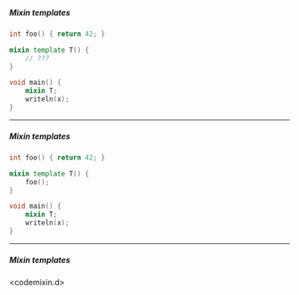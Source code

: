 ##### Mixin templates

```d
int foo() { return 42; }

mixin template T() {
	// ???
}

void main() {
	mixin T;
	writeln(x);
}
```

---

##### Mixin templates

```d
int foo() { return 42; }

mixin template T() {
	foo();
}

void main() {
	mixin T;
	writeln(x);
}
```

---

##### Mixin templates

<codemixin.d>
